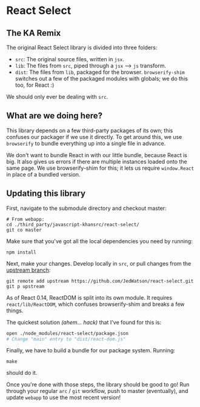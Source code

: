 # React Select
## The KA Remix

The original React Select library is divided into three folders:

 - `src`: The original source files, written in `jsx`.
 - `lib`: The files from `src`, piped through a `jsx` --> `js` transform.
 - `dist`: The files from `lib`, packaged for the browser. `browserify-shim` switches out a few of the packaged modules with globals; we do this too, for React :)

We should only ever be dealing with `src`.
## What are we doing here?

This library depends on a few third-party packages of its own; this confuses our packager if we use it directly. To get around this, we use `browserify` to bundle everything up into a single file in advance.

We don't want to bundle React in with our little bundle, because React is big. It also gives us errors if there are multiple instances loaded onto the same page. We use browserify-shim for this; it lets us require `window.React` in place of a bundled version.

## Updating this library
First, navigate to the submodule directory and checkout master:

```
# From webapp:
cd ./third_party/javascript-khansrc/react-select/
git co master
```

Make sure that you've got all the local dependencies you need by running:

```
npm install
```

Next, make your changes. Develop locally in `src`, or pull changes from the [upstream branch](https://github.com/JedWatson/react-select):

```
git remote add upstream https://github.com/JedWatson/react-select.git
git p upstream
```

As of React 0.14, ReactDOM is split into its own module. It requires `react/lib/ReactDOM`, which confuses browserify-shim and breaks a few things.

The quickest solution _(ahem... hack)_ that I've found for this is:

```bash
open ./node_modules/react-select/package.json
# Change "main" entry to "dist/react-dom.js"
```


Finally, we have to build a bundle for our package system. Running:

```
make
```

should do it.

Once you're done with those steps, the library should be good to go! Run through your regular `arc` / `git` workflow, push to master (eventually), and update `webapp` to use the most recent version!
